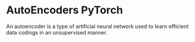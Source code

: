 # AutoEncoders PyTorch
An autoencoder is a type of artificial neural network used to learn efficient data codings in an unsupervised manner.
